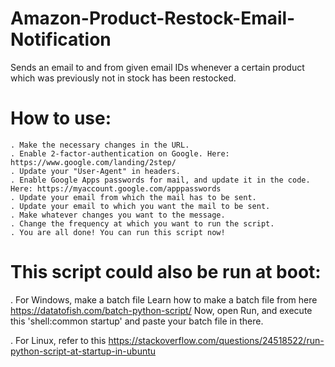 # Amazon-Product-Restock-Email-Notification
Sends an email to and from given email IDs whenever a certain product which was previously not in stock has been restocked.


# How to use:
    . Make the necessary changes in the URL.
    . Enable 2-factor-authentication on Google. Here: https://www.google.com/landing/2step/
    . Update your "User-Agent" in headers.
    . Enable Google Apps passwords for mail, and update it in the code. Here: https://myaccount.google.com/apppasswords
    . Update your email from which the mail has to be sent.
    . Update your email to which you want the mail to be sent.
    . Make whatever changes you want to the message.
    . Change the frequency at which you want to run the script.
    . You are all done! You can run this script now!
    
    
    
# This script could also be run at boot:

  . For Windows, make a batch file 
	Learn how to make a batch file from here https://datatofish.com/batch-python-script/
	Now, open Run, and execute this 'shell:common startup' and paste your batch file in there.
  
  . For Linux, refer to this https://stackoverflow.com/questions/24518522/run-python-script-at-startup-in-ubuntu
